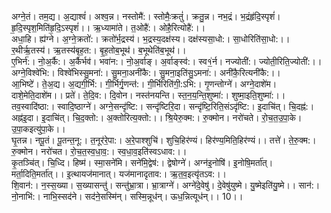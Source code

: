 

  
अग्ने॒तं। तम॒द्य। अ॒द्याश्वं॑। अश्व॒न्न। नस्तोमै॑:। स्तोमैः॒क्रतुं॑। क्रतु॒न्न। नभ॒द्रं। भ॒द्रंहृ॑दि॒स्पृशं॑। हृ॒दि॒स्पृश॒मिति॑हृ॒दि॒ऽस्पृशं॑।। ऋ॒ध्यामा॑ते। त॒ओहै॑:। ओहै॒रित्योहै॑:।।  
अधा॒हि। ह्य॑ग्ने। अ॒ग्ने॒क्रतो॑:। क्रतो॑र्भ॒द्रस्य॑। भ॒द्रस्य॒दक्ष॑स्य। दक्ष॑स्यसा॒धो:। सा॒धोरिति॑सा॒धो:।। र॒थीर्ऋ॒तस्य॑। ऋ॒तस्य॑बृह॒त:। बृ॒ह॒तोब॒भूथ॑। ब॒भूथेति॑ब॒भूथ॑।।  
ए॒भिर्न॑:। नो॒अ॒र्कै:। अ॒र्कैर्भव॑। भवा॑न:। नो॒अ॒र्वाङ्। अ॒र्वाङ्स्व॑:। स्व१॒॑र्न। नज्योती॑:। ज्योती॒रिति॒ज्योती॑:।। अग्ने॒विश्वे॑भि:। विश्वे॑भिस्सु॒मना॑:। सु॒मना॒अनी॑कै:। सु॒मना॒इति॑सु॒ऽमना॑:। अनी॑कै॒रित्यनी॑कै:।।  
आ॒भिष्टे॑। ते॒अ॒द्य। अ॒द्यगी॒र्भि:। गी॒र्भिर्गृ॒णन्त॑:। गी॒र्भिरिति॑गी॒:ऽभि:। गृ॒णन्तोग्ने॑। अग्ने॒दाशे॑म। दाशे॒मेति॒दाशे॑म।। प्रते॑। ते॒दि॒व:। दि॒वोन। नस्त॑नयन्ति। स्त॒न॒य॒न्ति॒शुष्मा॑:। शुष्मा॒इति॒शुष्मा॑:।।  
तव॒स्वादि॑ष्ठा:। स्वादि॒ष्ठाग्ने॑। अग्ने॒सन्दृ॑ष्टि:। सन्दृ॑ष्टिरि॒दा। सन्दृ॑ष्टि॒रिति॒संऽदृ॑ष्टि:। इ॒दाचि॑त्। चि॒दह्न॑:। अह्न॑इ॒दा। इ॒दाचि॑त्। चि॒द॒क्तो:। अ॒क्तोरित्य॒क्तो:।। श्रि॒येरु॒क्म:। रु॒क्मोन। नरो॑चते। रो॒च॒त॒उ॒पा॒के। उ॒पा॒कइत्यु॑पा॒के।।  
घृ॒तन्न। नपू॒तं। पू॒तन्त॒नू:। त॒नूर॑रे॒पा:। अ॒रे॒पाश्शुचि॑। शुचि॒हिर॑ण्यं। हिर॑ण्य॒मिति॒हिर॑ण्यं।। तत्ते॑। ते॒रु॒क्म:। रु॒क्मोन। नरो॑चत। रो॒च॒त॒स्व॒धा॒व॒:। स्व॒धा॒व॒इति॑स्वऽधाव:।।  
कृ॒तञ्चि॑त्। चि॒ध्दि। हिष्म॑। स्मा॒सने॑मि। सने॑मि॒द्वेष॑:। द्वेषोग्ने॑। अग्न॑इ॒नोषि॑। इ॒नोषि॒मर्ता॑त्। मर्ता॒दिति॒मर्ता॑त्।। इ॒त्थायज॑मानात्। यज॑मानादृताव:। ऋ॒त॒व॒इत्यृ॑तऽव:।।  
शि॒वान॑:। न॒स्स॒ख्या। स॒ख्यासन्तु॑। सन्तु॑भ्रा॒त्रा। भ्रा॒त्राग्ने॑। अग्ने॑दे॒वेषु॑। दे॒वेषु॑युष्मे। यु॒ष्मेइति॑यु॒ष्मे।। सान॑:। नो॒नाभि॑:। नाभि॒स्सद॑ने। सद॑ने॒सस्मि॑न्। सस्मि॒न्नूध॑न्। ऊध॒न्नित्यूध॑न्।। 10।।  
